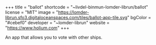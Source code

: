 +++
title = "ballot"
shortcode = "~livdel-binmun-lomder-librun/ballot"
license = "MIT"
image = "https://lomder-librun.sfo3.digitaloceanspaces.com/tiles/ballot-app-tile.svg"
bgColor = "#cebef0"
developer = "~lomder-librun"
website = "https://www.holium.com"
+++

An app that allows you to vote with other ships.
